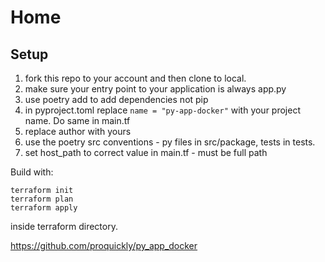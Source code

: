 # Home

## Setup 
1. fork this repo to your account and then clone to local.
2. make sure your entry point to your application is always app.py
3. use poetry add to add dependencies not pip
4. in pyproject.toml replace ```name = "py-app-docker"``` with your project name.
Do same in main.tf
5. replace author with yours
6. use the poetry src conventions - py files in src/package, tests in tests.
7. set host_path  to correct value in main.tf - must be full path


Build with:
```
terraform init
terraform plan
terraform apply
```
inside terraform directory.

https://github.com/proquickly/py_app_docker
